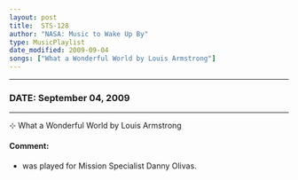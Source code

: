 ```yaml
---
layout: post
title:  STS-128
author: "NASA: Music to Wake Up By"
type: MusicPlaylist
date_modified: 2009-09-04
songs: ["What a Wonderful World by Louis Armstrong"]
---
```


----
### DATE: September 04, 2009
----
⊹ What a Wonderful World by Louis Armstrong

#### Comment:
* was played for Mission Specialist Danny Olivas.



<br/>
<center>
	<a target="_blank"
	   href="https://twitter.com/intent/tweet?hashtags=Space,NASA,Playlist,NASAWakeupCalls,SpaceProgram&text={{ page.author}}, '{{ page.songs.first }}' {{ page.title }}, {{ page.date | date: '%B %d, %Y' }}. {{ site.url }}{{ page.url }}&via=nasawakeupcalls"><i class="fab fa-twitter" alt="Tweet this page" style="font-size: 1.3em;"></i></a>
	&nbsp; 	<i class="fas fa-user-astronaut" style="font-size: 1.5em;"></i> &nbsp;
    <a type="amzn" search="'What a Wonderful World by Louis Armstrong'" category="popular music">
    <i class="fab fa-amazon" style="font-size: 1.3em;"></i></a>
</center>
